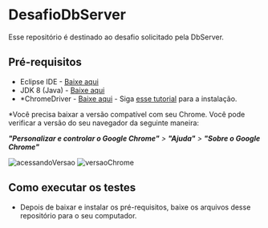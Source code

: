 # DesafioDbServer
Esse repositório é destinado ao desafio solicitado pela DbServer.

## Pré-requisitos
- Eclipse IDE - [Baixe aqui](http://www.eclipse.org/downloads/)
- JDK 8 (Java) - [Baixe aqui](https://www.oracle.com/java/technologies/javase/javase-jdk8-downloads.html)
- *ChromeDriver - [Baixe aqui](https://chromedriver.chromium.org/downloads) - Siga [esse tutorial](https://medium.com/@wcaquino/configurando-drivers-do-selenium-no-linux-windows-e-osx-1fed9651b200) para a instalação.

*Você precisa baixar a versão compatível com seu Chrome. Você pode verificar a versão do seu navegador da seguinte maneira:

***"Personalizar e controlar o Google Chrome"** > **"Ajuda"** > **"Sobre o Google Chrome"***

![acessandoVersao](https://user-images.githubusercontent.com/45676374/95712993-2992f500-0c3c-11eb-9241-81db806731e0.jpg)
![versaoChrome](https://user-images.githubusercontent.com/45676374/95713075-4a5b4a80-0c3c-11eb-91ec-cf6e399dc7e3.jpg)

## Como executar os testes
- Depois de baixar e instalar os pré-requisitos, baixe os arquivos desse repositório para o seu computador.
